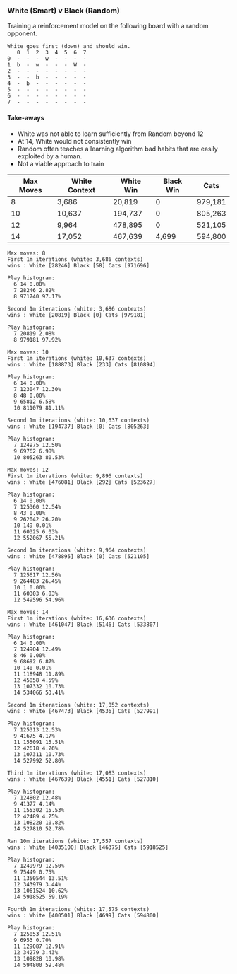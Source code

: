 ### White (Smart) v Black (Random)
Training a reinforcement model on the following board with a random opponent.

```
White goes first (down) and should win.
   0  1  2  3  4  5  6  7
0  -  -  -  w  -  -  -  -
1  b  -  w  -  -  -  W  -
2  -  -  -  -  -  -  -  -
3  -  -  b  -  -  -  -  -
4  -  b  -  -  -  -  -  -
5  -  -  -  -  -  -  -  -
6  -  -  -  -  -  -  -  -
7  -  -  -  -  -  -  -  -
```

#### Take-aways
 * White was not able to learn sufficiently from Random beyond 12
 * At 14, White would not consistently win
 * Random often teaches a learning algorithm bad habits that are easily exploited by a human.
 * Not a viable approach to train

Max Moves | White Context | White Win | Black Win | Cats
----------|---------------|-----------|-----------|------
8 | 3,686 | 20,819 | 0 | 979,181
10 | 10,637 | 194,737 | 0 | 805,263
12 | 9,964 | 478,895 | 0 | 521,105
14 | 17,052 | 467,639 | 4,699 | 594,800

```
Max moves: 8
First 1m iterations (white: 3,686 contexts)
wins : White [28246] Black [58] Cats [971696]

Play histogram:
  6 14 0.00%
  7 28246 2.82%
  8 971740 97.17%

Second 1m iterations (white: 3,686 contexts)
wins : White [20819] Black [0] Cats [979181]

Play histogram:
  7 20819 2.08%
  8 979181 97.92%

Max moves: 10
First 1m iterations (white: 10,637 contexts)
wins : White [188873] Black [233] Cats [810894]

Play histogram:
  6 14 0.00%
  7 123047 12.30%
  8 48 0.00%
  9 65812 6.58%
  10 811079 81.11%

Second 1m iterations (white: 10,637 contexts)
wins : White [194737] Black [0] Cats [805263]

Play histogram:
  7 124975 12.50%
  9 69762 6.98%
  10 805263 80.53%

Max moves: 12
First 1m iterations (white: 9,896 contexts)
wins : White [476081] Black [292] Cats [523627]

Play histogram:
  6 14 0.00%
  7 125360 12.54%
  8 43 0.00%
  9 262042 26.20%
  10 149 0.01%
  11 60325 6.03%
  12 552067 55.21%

Second 1m iterations (white: 9,964 contexts)
wins : White [478895] Black [0] Cats [521105]

Play histogram:
  7 125617 12.56%
  9 264483 26.45%
  10 1 0.00%
  11 60303 6.03%
  12 549596 54.96%

Max moves: 14
First 1m iterations (white: 16,636 contexts)
wins : White [461047] Black [5146] Cats [533807]

Play histogram:
  6 14 0.00%
  7 124904 12.49%
  8 46 0.00%
  9 68692 6.87%
  10 140 0.01%
  11 118948 11.89%
  12 45858 4.59%
  13 107332 10.73%
  14 534066 53.41%

Second 1m iterations (white: 17,052 contexts)
wins : White [467473] Black [4536] Cats [527991]

Play histogram:
  7 125313 12.53%
  9 41675 4.17%
  11 155091 15.51%
  12 42618 4.26%
  13 107311 10.73%
  14 527992 52.80%

Third 1m iterations (white: 17,083 contexts)
wins : White [467639] Black [4551] Cats [527810]

Play histogram:
  7 124802 12.48%
  9 41377 4.14%
  11 155302 15.53%
  12 42489 4.25%
  13 108220 10.82%
  14 527810 52.78%

Ran 10m iterations (white: 17,557 contexts)
wins : White [4035100] Black [46375] Cats [5918525]

Play histogram:
  7 1249979 12.50%
  9 75449 0.75%
  11 1350544 13.51%
  12 343979 3.44%
  13 1061524 10.62%
  14 5918525 59.19%

Fourth 1m iterations (white: 17,575 contexts)
wins : White [400501] Black [4699] Cats [594800]

Play histogram:
  7 125053 12.51%
  9 6953 0.70%
  11 129087 12.91%
  12 34279 3.43%
  13 109828 10.98%
  14 594800 59.48%
```